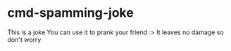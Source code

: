 # cmd-spamming-joke
This is a joke
You can use it to prank your friend :>
It leaves no damage so don't worry
